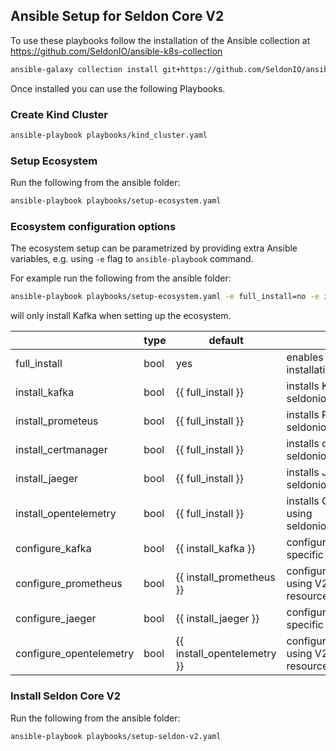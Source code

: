 ## Ansible Setup for Seldon Core V2

To use these playbooks follow the installation of the Ansible collection at https://github.com/SeldonIO/ansible-k8s-collection
```bash
ansible-galaxy collection install git+https://github.com/SeldonIO/ansible-k8s-collection.git
```

Once installed you can use the following Playbooks.

### Create Kind Cluster

```bash
ansible-playbook playbooks/kind_cluster.yaml
```


### Setup Ecosystem

Run the following from the ansible folder:

```bash
ansible-playbook playbooks/setup-ecosystem.yaml
```

### Ecosystem configuration options

The ecosystem setup can be parametrized by providing extra Ansible variables, e.g. using `-e` flag to `ansible-playbook` command.

For example run the following from the ansible folder:
```bash
ansible-playbook playbooks/setup-ecosystem.yaml -e full_install=no -e install_kafka=yes
```
will only install Kafka when setting up the ecosystem.


|                         | type | default                     | comment                                                 |
|-------------------------|------|-----------------------------|---------------------------------------------------------|
| full_install            | bool | yes                         | enables full ecosystem installation                     |
| install_kafka           | bool | {{ full_install }}          | installs Kafka using seldonio.k8s.strimzi_kafka         |
| install_prometeus       | bool | {{ full_install }}          | installs Prometheus using seldonio.k8s.prometheus       |
| install_certmanager     | bool | {{ full_install }}          | installs certmanager using seldonio.k8s.certmanager     |
| install_jaeger          | bool | {{ full_install }}          | installs Jaeger using seldonio.k8s.jaeger               |
| install_opentelemetry   | bool | {{ full_install }}          | installs OpenTelemetry using seldonio.k8s.opentelemetry |
| configure_kafka         | bool | {{ install_kafka }}         | configures Kafka using V2 specific resources            |
| configure_prometheus    | bool | {{ install_prometheus }}    | configure Prometheus using V2 specific resources        |
| configure_jaeger        | bool | {{ install_jaeger }}        | configure Jaeger using V2 specific resoruces            |
| configure_opentelemetry | bool | {{ install_opentelemetry }} | configure OpenTelemetry using V2 specific resources     |


### Install Seldon Core V2

Run the following from the ansible folder:

```bash
ansible-playbook playbooks/setup-seldon-v2.yaml
```

